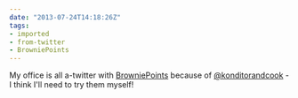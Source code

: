 ```yaml
---
date: "2013-07-24T14:18:26Z"
tags:
- imported
- from-twitter
- BrowniePoints
---
```

My office is all a-twitter with [BrowniePoints](/tags/BrowniePoints) because of [@konditorandcook](/twitter/#/konditorandcook) - I think I'll need to try them myself!
